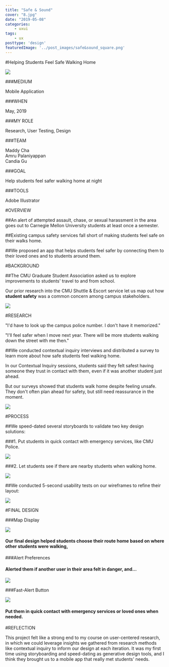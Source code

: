 ```yaml
---
title: "Safe & Sound"
cover: "8.jpg"
date: "2019-05-08"
categories:
    - uxui
tags:
    - ux
posttype: 'design'
featuredImage: '../post_images/safe&sound_square.png'
---
```


#Helping Students Feel Safe Walking Home

<cover-img>

<img src="../post_images/safe&sound/ucre_final_overview.png">

</cover-img>

<design-meta>

###MEDIUM

Mobile Application

###WHEN

May, 2019

###MY ROLE

Research, User Testing, Design

###TEAM

Maddy Cha\
Amru Palaniyappan\
Candia Gu

###GOAL

Help students feel safer walking home at night

###TOOLS

Adobe Illustrator

</design-meta>

<grid-container>

#OVERVIEW

##An alert of attempted assault, chase, or sexual harassment in the area goes out to Carnegie Mellon University students at least once a semester.

##Existing campus safety services fall short of making students feel safe on their walks home.

##We proposed an app that helps students feel safer by connecting them to their loved ones and to students around them.

#BACKGROUND

##The CMU Graduate Student Association asked us to explore improvements to students' travel to and from school.

Our prior research into the CMU Shuttle & Escort service let us map out how **student safety** was a common concern among campus stakeholders.

<full-width-image>

<img src="../post_images/safe&sound/ucre_final_stakeholders.png">

</full-width-image>

#RESEARCH

<quote>

"I'd have to look up the campus police number. I don't have it memorized."

</quote>

<quote>

"I'll feel safer when I move next year. There will be more students walking down the street with me then."

</quote>

##We conducted contextual inquiry interviews and distributed a survey to learn more about how safe students feel walking home.

In our Contextual Inquiry sessions, students said they felt safest having someone they trust in contact with them, even if it was another student just ahead. 

But our surveys showed that students walk home despite feeling unsafe. They don't often plan ahead for safety, but still need reassurance in the moment.

<img src="../post_images/safe&sound/ucre_final_data1.png">

#PROCESS

##We speed-dated several storyboards to validate two key design solutions:

###1. Put students in quick contact with emergency services, like CMU Police.

<img src="../post_images/safe&sound/ucre_final_story2.png">

###2. Let students see if there are nearby students when walking home.

<img src="../post_images/safe&sound/ucre_final_story1.png">

##We conducted 5-second usability tests on our wireframes to refine their layout:

<img src="../post_images/safe&sound/ucre_final_wireframe_markedup.png">

#FINAL DESIGN

###Map Display

<img-pair>

<img src="../post_images/safe&sound/ucre_final_pr2.5.png">

<h4>

Our final design helped students choose their route home based on where other students were walking,

</h4>

</img-pair>

###Alert Preferences

<text-pair>

<h4>

Alerted them if another user in their area felt in danger, and...

</h4>

<img src="../post_images/safe&sound/ucre_final_pr2.3.png">

</text-pair>

###Fast-Alert Button

<img-pair>

<img src="../post_images/safe&sound/ucre_final_pr2.2.png">

<h4>

Put them in quick contact with emergency services or loved ones when needed.

</h4>

</img-pair>


#REFLECTION

This project felt like a strong end to my course on user-centered research, in which we could leverage insights we gathered from research methods like contextual inquiry to inform our design at each iteration. It was my first time using storyboarding and speed-dating as generative design tools, and I think they brought us to a mobile app that really met students' needs.

</grid-container>



